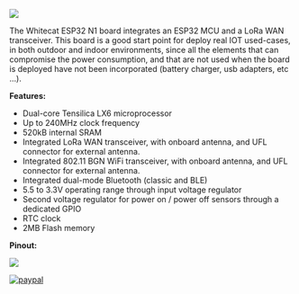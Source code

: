 ![](http://whitecatboard.org/git/whitecat-esp32-n1.png)

The Whitecat ESP32 N1 board integrates an ESP32 MCU and a LoRa WAN transceiver. This board is a good start point for deploy real IOT used-cases, in both outdoor and indoor environments, since all the elements that can compromise the power consumption, and that are not used when the board is deployed have not been incorporated (battery charger, usb adapters, etc ...).

**Features:**
* Dual-core Tensilica LX6 microprocessor
* Up to 240MHz clock frequency
* 520kB internal SRAM
* Integrated LoRa WAN transceiver, with onboard antenna, and UFL connector for external antenna.
* Integrated 802.11 BGN WiFi transceiver, with onboard antenna, and UFL connector for external antenna.
* Integrated dual-mode Bluetooth (classic and BLE)
* 5.5 to 3.3V operating range through input voltage regulator
* Second voltage regulator for power on / power off sensors through a dedicated GPIO
* RTC clock
* 2MB Flash memory

**Pinout:**

![](http://whitecatboard.org/git/n1-pinout.png)

[![paypal](https://www.paypalobjects.com/en_US/i/btn/btn_buynowCC_LG.gif)](https://www.paypal.com/cgi-bin/webscr?cmd=_s-xclick&hosted_button_id=P59CMKZDTJRYS)